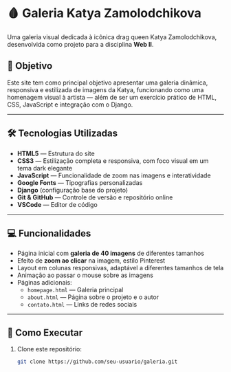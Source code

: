 # 🩸 Galeria Katya Zamolodchikova

Uma galeria visual dedicada à icônica drag queen Katya Zamolodchikova, desenvolvida como projeto para a disciplina **Web II**.

## 🎯 Objetivo

Este site tem como principal objetivo apresentar uma galeria dinâmica, responsiva e estilizada de imagens da Katya, funcionando como uma homenagem visual à artista — além de ser um exercício prático de HTML, CSS, JavaScript e integração com o Django.

---

## 🛠️ Tecnologias Utilizadas

- **HTML5** — Estrutura do site
- **CSS3** — Estilização completa e responsiva, com foco visual em um tema dark elegante
- **JavaScript** — Funcionalidade de zoom nas imagens e interatividade
- **Google Fonts** — Tipografias personalizadas
- **Django** (configuração base do projeto)
- **Git & GitHub** — Controle de versão e repositório online
- **VSCode** — Editor de código

---

## 💻 Funcionalidades

- Página inicial com **galeria de 40 imagens** de diferentes tamanhos
- Efeito de **zoom ao clicar** na imagem, estilo Pinterest
- Layout em colunas responsivas, adaptável a diferentes tamanhos de tela
- Animação ao passar o mouse sobre as imagens
- Páginas adicionais:
  - `homepage.html` — Galeria principal
  - `about.html` — Página sobre o projeto e o autor
  - `contato.html` — Links de redes sociais

---

## 📄 Como Executar

1. Clone este repositório:
   ```bash
   git clone https://github.com/seu-usuario/galeria.git
